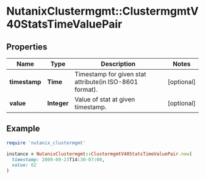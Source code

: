 # NutanixClustermgmt::ClustermgmtV40StatsTimeValuePair

## Properties

| Name | Type | Description | Notes |
| ---- | ---- | ----------- | ----- |
| **timestamp** | **Time** | Timestamp for given stat attribute(in ISO-8601 format). | [optional] |
| **value** | **Integer** | Value of stat at given timestamp. | [optional] |

## Example

```ruby
require 'nutanix_clustermgmt'

instance = NutanixClustermgmt::ClustermgmtV40StatsTimeValuePair.new(
  timestamp: 2009-09-23T14:30-07:00,
  value: 62
)
```

